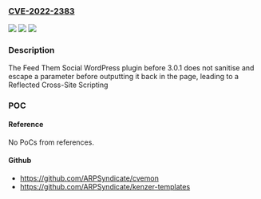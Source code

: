 ### [CVE-2022-2383](https://cve.mitre.org/cgi-bin/cvename.cgi?name=CVE-2022-2383)
![](https://img.shields.io/static/v1?label=Product&message=Feed%20Them%20Social%20%E2%80%93%20for%20Twitter%20feed%2C%20Youtube%20and%20more&color=blue)
![](https://img.shields.io/static/v1?label=Version&message=3.0.1%3C%203.0.1%20&color=brighgreen)
![](https://img.shields.io/static/v1?label=Vulnerability&message=CWE-79%20Cross-Site%20Scripting%20(XSS)&color=brighgreen)

### Description

The Feed Them Social WordPress plugin before 3.0.1 does not sanitise and escape a parameter before outputting it back in the page, leading to a Reflected Cross-Site Scripting

### POC

#### Reference
No PoCs from references.

#### Github
- https://github.com/ARPSyndicate/cvemon
- https://github.com/ARPSyndicate/kenzer-templates

